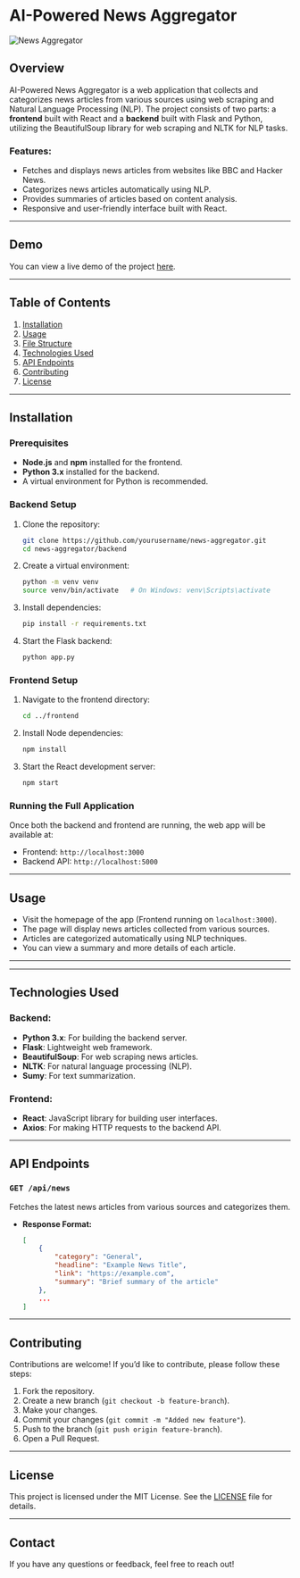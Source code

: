 # AI-Powered News Aggregator

![News Aggregator](https://link-to-your-image.com)

## Overview

AI-Powered News Aggregator is a web application that collects and categorizes news articles from various sources using web scraping and Natural Language Processing (NLP). The project consists of two parts: a **frontend** built with React and a **backend** built with Flask and Python, utilizing the BeautifulSoup library for web scraping and NLTK for NLP tasks.

### Features:
- Fetches and displays news articles from websites like BBC and Hacker News.
- Categorizes news articles automatically using NLP.
- Provides summaries of articles based on content analysis.
- Responsive and user-friendly interface built with React.

---

## Demo

You can view a live demo of the project [here](https://your-live-demo-url.com).

---

## Table of Contents

1. [Installation](#installation)
2. [Usage](#usage)
3. [File Structure](#file-structure)
4. [Technologies Used](#technologies-used)
5. [API Endpoints](#api-endpoints)
6. [Contributing](#contributing)
7. [License](#license)

---

## Installation

### Prerequisites
- **Node.js** and **npm** installed for the frontend.
- **Python 3.x** installed for the backend.
- A virtual environment for Python is recommended.

### Backend Setup

1. Clone the repository:
    ```bash
    git clone https://github.com/yourusername/news-aggregator.git
    cd news-aggregator/backend
    ```

2. Create a virtual environment:
    ```bash
    python -m venv venv
    source venv/bin/activate   # On Windows: venv\Scripts\activate
    ```

3. Install dependencies:
    ```bash
    pip install -r requirements.txt
    ```

4. Start the Flask backend:
    ```bash
    python app.py
    ```

### Frontend Setup

1. Navigate to the frontend directory:
    ```bash
    cd ../frontend
    ```

2. Install Node dependencies:
    ```bash
    npm install
    ```

3. Start the React development server:
    ```bash
    npm start
    ```

### Running the Full Application

Once both the backend and frontend are running, the web app will be available at:

- Frontend: `http://localhost:3000`
- Backend API: `http://localhost:5000`

---

## Usage

- Visit the homepage of the app (Frontend running on `localhost:3000`).
- The page will display news articles collected from various sources.
- Articles are categorized automatically using NLP techniques.
- You can view a summary and more details of each article.

---

---

## Technologies Used

### Backend:
- **Python 3.x**: For building the backend server.
- **Flask**: Lightweight web framework.
- **BeautifulSoup**: For web scraping news articles.
- **NLTK**: For natural language processing (NLP).
- **Sumy**: For text summarization.

### Frontend:
- **React**: JavaScript library for building user interfaces.
- **Axios**: For making HTTP requests to the backend API.

---

## API Endpoints

### `GET /api/news`
Fetches the latest news articles from various sources and categorizes them.

- **Response Format:**
    ```json
    [
        {
            "category": "General",
            "headline": "Example News Title",
            "link": "https://example.com",
            "summary": "Brief summary of the article"
        },
        ...
    ]
    ```

---

## Contributing

Contributions are welcome! If you’d like to contribute, please follow these steps:

1. Fork the repository.
2. Create a new branch (`git checkout -b feature-branch`).
3. Make your changes.
4. Commit your changes (`git commit -m "Added new feature"`).
5. Push to the branch (`git push origin feature-branch`).
6. Open a Pull Request.

---

## License

This project is licensed under the MIT License. See the [LICENSE](LICENSE) file for details.

---

## Contact

If you have any questions or feedback, feel free to reach out!


